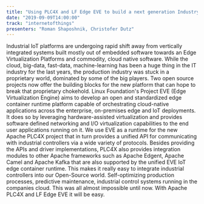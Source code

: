 ```yaml
---
title: "Using PLC4X and LF Edge EVE to build a next generation Industry 4.0 IoT Platform"
date: "2019-09-09T14:00:00"
track: "internetofthings"
presenters: "Roman Shaposhnik, Christofer Dutz"
---
```


Industrial IoT platforms are undergoing rapid shift away from vertically integrated systems built mostly out of embedded software towards an Edge Virtualization Platforms and commodity, cloud native software.  While the cloud, big-data, fast-data, machine-learning has been a huge thing in the IT industry for the last years, the production industry was stuck in a proprietary world, dominated by some of the big players. Two open source projects now offer the building blocks for the new platform that can hope to break that proprietary chokehold. Linux Foundation's Project EVE (Edge Virtualization Engine) aims to develop an open and standardized edge container runtime platform capable of orchestrating cloud-native applications across the enterprise, on-premises edge and IoT deployments. It does so by leveraging hardware-assisted virtualization and provides software defined networking and I/O virtualization capabilities to the end user applications running on it. We use EVE as a runtime for the new Apache PLC4X project that in turn provides a unified API for communicating with industrial controllers via a wide variety of protocols. Besides providing the APIs and driver implementations, PLC4X also provides integration modules to other Apache frameworks such as Apache Edgent, Apache Camel and Apache Kafka that are also supported by the unified EVE IoT edge container runtime. This makes it really easy to integrate industrial controllers into our Open-Source world. Self-optimizing production processes, predictive maintenance, industrial control systems running in the companies cloud. This was all almost impossible until now. With Apache PLC4X and LF Edge EVE it will be easy.